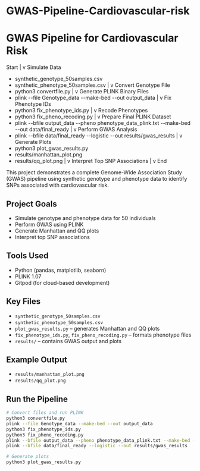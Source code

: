 # GWAS-Pipeline-Cardiovascular-risk
# GWAS Pipeline for Cardiovascular Risk
Start
  |
  v
Simulate Data
  - synthetic_genotype_50samples.csv
  - synthetic_phenotype_50samples.csv
  |
  v
Convert Genotype File
  - python3 convertfile.py
  |
  v
Generate PLINK Binary Files
  - plink --file Genotype_data --make-bed --out output_data
  |
  v
Fix Phenotype IDs
  - python3 fix_phenotype_ids.py
  |
  v
Recode Phenotypes
  - python3 fix_pheno_recoding.py
  |
  v
Prepare Final PLINK Dataset
  - plink --bfile output_data --pheno phenotype_data_plink.txt --make-bed --out data/final_ready
  |
  v
Perform GWAS Analysis
  - plink --bfile data/final_ready --logistic --out results/gwas_results
  |
  v
Generate Plots
  - python3 plot_gwas_results.py
  - results/manhattan_plot.png
  - results/qq_plot.png
  |
  v
Interpret Top SNP Associations
  |
  v
End

This project demonstrates a complete Genome-Wide Association Study (GWAS) pipeline using synthetic genotype and phenotype data to identify SNPs associated with cardiovascular risk.

## Project Goals
- Simulate genotype and phenotype data for 50 individuals
- Perform GWAS using PLINK
- Generate Manhattan and QQ plots
- Interpret top SNP associations

## Tools Used
- Python (pandas, matplotlib, seaborn)
- PLINK 1.07
- Gitpod (for cloud-based development)

## Key Files
- `synthetic_genotype_50samples.csv`
- `synthetic_phenotype_50samples.csv`
- `plot_gwas_results.py` – generates Manhattan and QQ plots
- `fix_phenotype_ids.py`, `fix_pheno_recoding.py` – formats phenotype files
- `results/` – contains GWAS output and plots

## Example Output
- `results/manhattan_plot.png`
- `results/qq_plot.png`

## Run the Pipeline
```bash
# Convert files and run PLINK
python3 convertfile.py
plink --file Genotype_data --make-bed --out output_data
python3 fix_phenotype_ids.py
python3 fix_pheno_recoding.py
plink --bfile output_data --pheno phenotype_data_plink.txt --make-bed --out data/final_ready
plink --bfile data/final_ready --logistic --out results/gwas_results

# Generate plots
python3 plot_gwas_results.py
